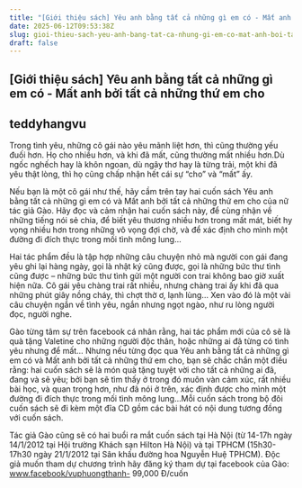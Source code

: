 ```yaml
---
title: "[Giới thiệu sách] Yêu anh bằng tất cả những gì em có - Mất anh bởi tất cả những thứ em cho"
date: 2025-06-12T09:53:38Z
slug: gioi-thieu-sach-yeu-anh-bang-tat-ca-nhung-gi-em-co-mat-anh-boi-tat-ca-nhung-thu-em-cho
draft: false
---
```


## [Giới thiệu sách] Yêu anh bằng tất cả những gì em có - Mất anh bởi tất cả những thứ em cho

## teddyhangvu

Trong tình yêu, những cô gái nào yêu mãnh liệt hơn, thì cũng thường yếu đuối hơn. Họ cho nhiều hơn, và khi đã mất, cũng thường mất nhiều hơn.Dù ngốc nghếch hay là khôn ngoan, dù ngây thơ hay là từng trải, một khi đã yêu thật lòng, thì họ cũng chấp nhận hết cái sự “cho” và “mất” ấy.

Nếu bạn là một cô gái như thế, hãy cầm trên tay hai cuốn sách Yêu anh bằng tất cả những gì em có và Mất anh bởi tất cả những thứ em cho của nữ tác giả Gào. Hãy đọc và cảm nhận hai cuốn sách này, để cùng nhận về những tiếng nói sẻ chia, để biết yêu thương nhiều hơn trong mất mát, biết hy vọng nhiều hơn trong những vô vọng đợi chờ, và để xác định cho mình một đường đi đích thực trong mối tình mông lung…




​Hai tác phẩm đều là tập hợp những câu chuyện nhỏ mà người con gái đang yêu ghi lại hàng ngày, gọi là nhật ký cũng được, gọi là những bức thư tình cũng được – những bức thư tình gửi một người con trai không bao giờ xuất hiện nữa. Cô gái yêu chàng trai rất nhiều, nhưng chàng trai ấy khi đã qua những phút giây nồng cháy, thì chợt thờ ơ, lạnh lùng… Xen vào đó là một vài câu chuyện ngắn về tình yêu, ngắn nhưng ngọt ngào, như ru lòng người đọc, người nghe.



​Gào từng tâm sự trên facebook cá nhân rằng, hai tác phẩm mới của cô sẽ là quà tặng Valetine cho những người độc thân, hoặc những ai đã từng có tình yêu nhưng để mất… Nhưng nếu từng đọc qua Yêu anh bằng tất cả những gì em có và Mất anh bởi tất cả những thứ em cho, bạn sẽ chắc chắn một điều rằng: hai cuốn sách sẽ là món quà tặng tuyệt vời cho tất cả những ai đã, đang và sẽ yêu; bởi bạn sẽ tìm thấy ở trong đó muôn vàn cảm xúc, rất nhiều bài học, và quan trọng hơn, như đã nói ở trên, xác định được cho mình một đường đi đích thực trong mối tình mông lung…Mỗi cuốn sách trong bộ đôi cuốn sách sẽ đi kèm một đĩa CD gồm các bài hát có nội dung tương đồng với cuốn sách.

Tác giả Gào cũng sẽ có hai buổi ra mắt cuốn sách tại Hà Nội (từ 14-17h ngày 14/1/2012 tại Hội trường Khách sạn Hilton Hà Nội) và tại  TPHCM (15h30-17h30 ngày 21/1/2012 tại Sân khấu đường hoa Nguyễn Huệ TPHCM). Độc giả muốn tham dự chương trình hãy đăng ký tham dự tại facebook của Gào: www.facebook/vuphuongthanh- 99,000 Đ/cuốn​